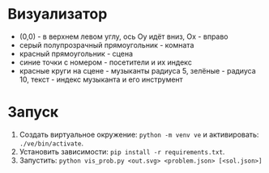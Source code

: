 # Визуализатор

- (0,0) - в верхнем левом углу, ось Oy идёт вниз, Ox - вправо
- серый полупрозрачный прямоугольник - комната
- красный прямоугольник - сцена
- синие точки с номером - посетители и их индекс
- красные круги на сцене - музыканты радиуса 5, зелёные - радиуса 10, текст - индекс музыканта и его инструмент

# Запуск


1. Создать виртуальное окружение: `python -m venv ve` и активировать: `./ve/bin/activate`.
2. Установить зависимости: `pip install -r requirements.txt`.
3. Запустить: `python vis_prob.py <out.svg> <problem.json> [<sol.json>]`
